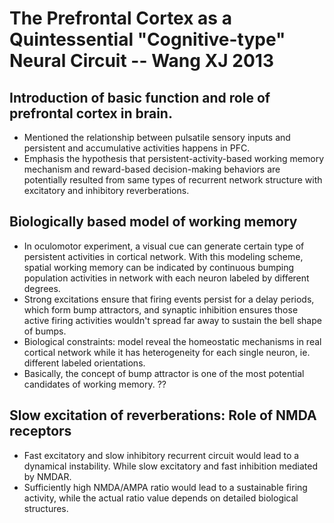 # The Prefrontal Cortex as a Quintessential "Cognitive-type" Neural Circuit -- Wang XJ 2013
## Introduction of basic function and role of prefrontal cortex in brain.
- Mentioned the relationship between pulsatile sensory inputs and persistent and accumulative activities happens in PFC.
- Emphasis the hypothesis that persistent-activity-based working memory mechanism and reward-based decision-making behaviors are potentially resulted from same types of recurrent network structure with excitatory and inhibitory reverberations.

## Biologically based model of working memory
- In oculomotor experiment, a visual cue can generate certain type of persistent activities in cortical network. With this modeling scheme, spatial working memory can be indicated by continuous bumping population activities in network with each neuron labeled by different degrees.
- Strong excitations ensure that firing events persist for a delay periods, which form bump attractors, and synaptic inhibition ensures those active firing activities wouldn't spread far away to sustain the bell shape of bumps.
- Biological constraints: model reveal the homeostatic mechanisms in real cortical network while it has heterogeneity for each single neuron, ie. different labeled orientations.
- Basically, the concept of bump attractor is one of the most potential candidates of working memory. ??

## Slow excitation of reverberations: Role of NMDA receptors
- Fast excitatory and slow inhibitory recurrent circuit would lead to a dynamical instability. While slow excitatory and fast inhibition mediated by NMDAR.
- Sufficiently high NMDA/AMPA ratio would lead to a sustainable firing activity, while the actual ratio value depends on detailed biological structures.
